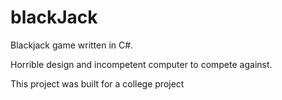# blackJack

Blackjack game written in C#.

Horrible design and incompetent computer to compete against.

This project was built for a college project
